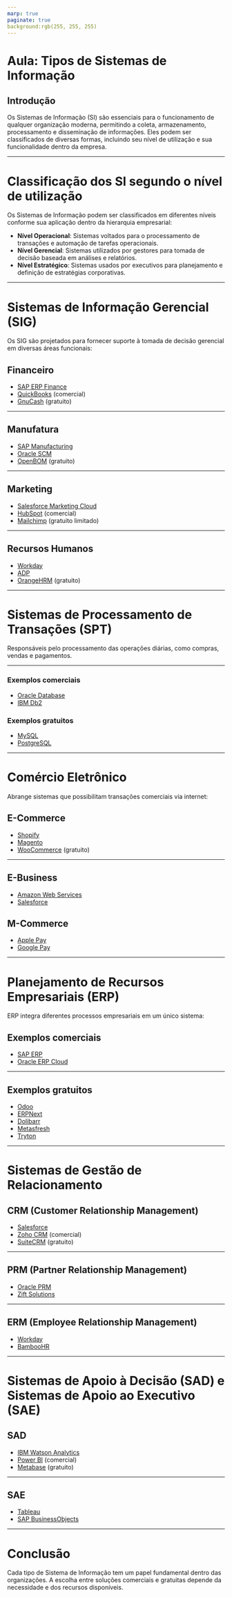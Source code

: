 ```yaml
---
marp: true
paginate: true
background:rgb(255, 255, 255)
---
```


# Aula: Tipos de Sistemas de Informação

## Introdução
Os Sistemas de Informação (SI) são essenciais para o funcionamento de qualquer organização moderna, permitindo a coleta, armazenamento, processamento e disseminação de informações. Eles podem ser classificados de diversas formas, incluindo seu nível de utilização e sua funcionalidade dentro da empresa.

---

# Classificação dos SI segundo o nível de utilização
Os Sistemas de Informação podem ser classificados em diferentes níveis conforme sua aplicação dentro da hierarquia empresarial:

* **Nível Operacional**: Sistemas voltados para o processamento de transações e automação de tarefas operacionais.
* **Nível Gerencial**: Sistemas utilizados por gestores para tomada de decisão baseada em análises e relatórios.
* **Nível Estratégico**: Sistemas usados por executivos para planejamento e definição de estratégias corporativas.

---

# Sistemas de Informação Gerencial (SIG)
Os SIG são projetados para fornecer suporte à tomada de decisão gerencial em diversas áreas funcionais:

## Financeiro
- [SAP ERP Finance](https://www.sap.com/products/erp.html)
- [QuickBooks](https://quickbooks.intuit.com/) (comercial)
- [GnuCash](https://www.gnucash.org/) (gratuito)

---

## Manufatura
- [SAP Manufacturing](https://www.sap.com/products/manufacturing.html)
- [Oracle SCM](https://www.oracle.com/scm/)
- [OpenBOM](https://www.openbom.com/) (gratuito)
---

## Marketing
- [Salesforce Marketing Cloud](https://www.salesforce.com/products/marketing-cloud/overview/)
- [HubSpot](https://www.hubspot.com/) (comercial)
- [Mailchimp](https://mailchimp.com/) (gratuito limitado)

---

## Recursos Humanos
- [Workday](https://www.workday.com/)
- [ADP](https://www.adp.com/)
- [OrangeHRM](https://www.orangehrm.com/) (gratuito)

---

# Sistemas de Processamento de Transações (SPT)
Responsáveis pelo processamento das operações diárias, como compras, vendas e pagamentos.

---
### Exemplos comerciais
- [Oracle Database](https://www.oracle.com/database/)
- [IBM Db2](https://www.ibm.com/products/db2)

### Exemplos gratuitos
- [MySQL](https://www.mysql.com/)
- [PostgreSQL](https://www.postgresql.org/)

---

# Comércio Eletrônico
Abrange sistemas que possibilitam transações comerciais via internet:

## E-Commerce
- [Shopify](https://www.shopify.com/)
- [Magento](https://magento.com/)
- [WooCommerce](https://woocommerce.com/) (gratuito)

---

## E-Business
- [Amazon Web Services](https://aws.amazon.com/)
- [Salesforce](https://www.salesforce.com/)

## M-Commerce
- [Apple Pay](https://www.apple.com/apple-pay/)
- [Google Pay](https://pay.google.com/)

---

# Planejamento de Recursos Empresariais (ERP)
ERP integra diferentes processos empresariais em um único sistema:

## Exemplos comerciais
- [SAP ERP](https://www.sap.com/products/erp.html)
- [Oracle ERP Cloud](https://www.oracle.com/erp/)
---

## Exemplos gratuitos
- [Odoo](https://www.odoo.com/)
- [ERPNext](https://erpnext.com/)
- [Dolibarr](https://www.dolibarr.org/)
- [Metasfresh](https://metasfresh.com/)
- [Tryton](https://www.tryton.org/)

---

# Sistemas de Gestão de Relacionamento

## CRM (Customer Relationship Management)
- [Salesforce](https://www.salesforce.com/)
- [Zoho CRM](https://www.zoho.com/crm/) (comercial)
- [SuiteCRM](https://suitecrm.com/) (gratuito)
---

## PRM (Partner Relationship Management)
- [Oracle PRM](https://www.oracle.com/partnernetwork/)
- [Zift Solutions](https://ziftsolutions.com/)

---

## ERM (Employee Relationship Management)
- [Workday](https://www.workday.com/)
- [BambooHR](https://www.bamboohr.com/)

---

# Sistemas de Apoio à Decisão (SAD) e Sistemas de Apoio ao Executivo (SAE)

## SAD
- [IBM Watson Analytics](https://www.ibm.com/watson-analytics)
- [Power BI](https://powerbi.microsoft.com/) (comercial)
- [Metabase](https://www.metabase.com/) (gratuito)

---

## SAE
- [Tableau](https://www.tableau.com/)
- [SAP BusinessObjects](https://www.sap.com/products/technology-platform/enterprise-information-management.html)

---

# Conclusão
Cada tipo de Sistema de Informação tem um papel fundamental dentro das organizações. A escolha entre soluções comerciais e gratuitas depende da necessidade e dos recursos disponíveis.

